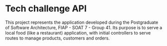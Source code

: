 # Tech challenge API
This project represents the application developed during the Postgraduate of Software Architecture, FIAP - SOAT 7 - Group 41.
Its purpose is to serve a local food (like a restaurant) application, with initial controllers to serve routes to manage products, customers and orders.
